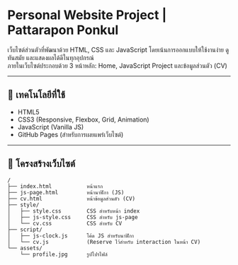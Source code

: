 # Personal Website Project | Pattarapon Ponkul

เว็บไซต์ส่วนตัวที่พัฒนาด้วย HTML, CSS และ JavaScript โดยเน้นการออกแบบให้ใช้งานง่าย ดูทันสมัย และแสดงผลได้ดีในทุกอุปกรณ์  
ภายในเว็บไซต์ประกอบด้วย 3 หน้าหลัก: Home, JavaScript Project และข้อมูลส่วนตัว (CV)

---

## 🔧 เทคโนโลยีที่ใช้

- HTML5
- CSS3 (Responsive, Flexbox, Grid, Animation)
- JavaScript (Vanilla JS)
- GitHub Pages (สำหรับการเผยแพร่เว็บไซต์)

---

## 📂 โครงสร้างเว็บไซต์

```plaintext
/
├── index.html           หน้าแรก
├── js-page.html         หน้านาฬิกา (JS)
├── cv.html              หน้าข้อมูลส่วนตัว (CV)
├── style/
│   ├── style.css        CSS สำหรับหน้า index
│   ├── js-style.css     CSS สำหรับ js-page
│   └── cv.css           CSS สำหรับ CV
├── script/
│   ├── js-clock.js      โค้ด JS สำหรับนาฬิกา
│   └── cv.js            (Reserve ไว้สำหรับ interaction ในหน้า CV)
└── assets/
    └── profile.jpg      รูปโปรไฟล์
